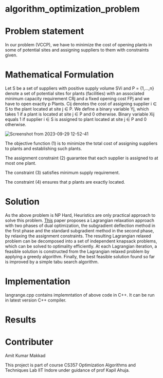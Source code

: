 # algorithm_optimization_problem

# Problem statement
In our problem (VCCP), we have to minimize the cost of opening plants in some of potential sites and assigning suppliers to them with constraints given.

# Mathematical Formulation
Let S be a set of suppliers with positive supply volume SVi and P = {1,...,n} denote a set of 
potential sites for plants (facilities) with an associated minimum capacity requirement CRj and a 
fixed opening cost FPj and we have to open exactly p Plants. Cij denotes the cost of assigning 
supplier i ∈ S to the plant located at site j ∈ P. We define a binary variable Yj, which takes 1 if a 
plant is located at site j ∈ P and 0 otherwise. Binary variable Xij equals 1 if supplier i ∈ S is 
assigned to plant located at site j ∈ P and 0 otherwise.

![Screenshot from 2023-09-29 12-52-41](https://github.com/amitmakkad/algorithm_optimization_problem/assets/79632719/bdecc128-0672-496a-9d1e-8a8ce91f0993)

The objective function (1) is to minimize the total cost of assigning suppliers to plants and establishing such plants. 

The assignment constraint (2) guarantee that each supplier is assigned to at most one plant. 

The constraint (3) satisfies minimum supply requirement. 

The constraint (4) ensures that p plants are exactly located. 

# Solution
As the above problem is NP Hard, Heuristics are only practical approach to solve this problem. [This](https://www.sciencedirect.com/science/article/pii/S0360835210002123) paper proposes a Lagrangian relaxation approach with two phases of dual optimization, the subgradient deflection method in the first phase and the standard subgradient method in the second phase, by relaxing the assignment constraints. The resulting Lagrangian relaxed
problem can be decomposed into a set of independent knapsack problems, which can be solved to optimality efficiently. At each Lagrangian iteration, a feasible solution is constructed from the Lagrangian relaxed problem by applying a greedy algorithm. Finally, the best feasible solution found so far is
improved by a simple tabu search algorithm.

# Implementation 
langrange.cpp contains implemntation of above code in C++. It can be run in latest version C++ compiler.
# Results

# Contributer
Amit Kumar Makkad

This project is part of course CS357 Optimization Algorithms and Techniques Lab IIT Indore under guidance of prof Kapil Ahuja.

